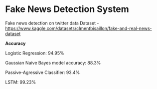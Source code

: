 # Fake News Detection System
Fake news detection on twitter data
Dataset - https://www.kaggle.com/datasets/clmentbisaillon/fake-and-real-news-dataset

**Accuracy**

Logistic Regression: 94.95%

Gaussian Naive Bayes model accuracy: 88.3%

Passive-Agressive Classifier: 93.4%

LSTM: 99.23%

